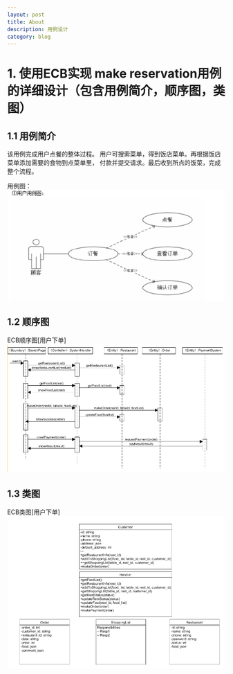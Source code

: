 ```yaml
---
layout: post
title: About
description: 用例设计
category: blog
---
```

# 1. 使用ECB实现 make reservation用例的详细设计（包含用例简介，顺序图，类图）

## 1.1 用例简介

该用例完成用户点餐的整体过程。
用户可搜索菜单，得到饭店菜单。再根据饭店菜单添加需要的食物到点菜单里，
付款并提交请求。最后收到所点的饭菜，完成整个流程。

用例图：
![UMLet](https://github.com/EatWhat/documents/raw/master/%E7%94%A8%E6%88%B7%E7%94%A8%E4%BE%8B%E5%9B%BE.png)

## 1.2 顺序图
ECB顺序图[用户下单]
![ECB顺序图[用户下单]](https://github.com/EatWhat/documents/blob/master/ECB%E9%A1%BA%E5%BA%8F%E5%9B%BE%5B%E7%94%A8%E6%88%B7%E4%B8%8B%E5%8D%95%5D.png)
## 1.3 类图
ECB类图[用户下单]
![ECB类图[用户下单]](https://github.com/EatWhat/documents/blob/master/ECB%E7%B1%BB%E5%9B%BE%5B%E7%94%A8%E6%88%B7%E4%B8%8B%E5%8D%95%5D.png)
